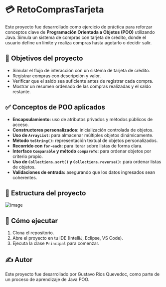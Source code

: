 # 💳 RetoComprasTarjeta

Este proyecto fue desarrollado como ejercicio de práctica para reforzar conceptos clave de **Programación Orientada a Objetos (POO)** utilizando Java. Simula un sistema de compras con tarjeta de crédito, donde el usuario define un límite y realiza compras hasta agotarlo o decidir salir.

## 🧠 Objetivos del proyecto

- Simular el flujo de interacción con un sistema de tarjeta de crédito.
- Registrar compras con descripción y valor.
- Verificar que el saldo sea suficiente antes de registrar cada compra.
- Mostrar un resumen ordenado de las compras realizadas y el saldo restante.

## ✅ Conceptos de POO aplicados

- **Encapsulamiento:** uso de atributos privados y métodos públicos de acceso.
- **Constructores personalizados:** inicialización controlada de objetos.
- **Uso de `ArrayList`:** para almacenar múltiples objetos dinámicamente.
- **Método `toString()`:** representación textual de objetos personalizados.
- **Recorrido con `for-each`:** para iterar sobre listas de forma clara.
- **Interface `Comparable` y método `compareTo`:** para ordenar objetos por criterio propio.
- **Uso de `Collections.sort()` y `Collections.reverse()`:** para ordenar listas de objetos.
- **Validaciones de entrada:** asegurando que los datos ingresados sean coherentes.

## 📂 Estructura del proyecto

![image](https://github.com/user-attachments/assets/96e76b9b-a41d-4393-ab08-2342e1ddadc7)


## 🚀 Cómo ejecutar

1. Clona el repositorio.
2. Abre el proyecto en tu IDE (IntelliJ, Eclipse, VS Code).
3. Ejecuta la clase `Principal` para comenzar.

## ✍️ Autor

Este proyecto fue desarrollado por Gustavo Rios Quevedoc, como parte de un proceso de aprendizaje de Java POO.

